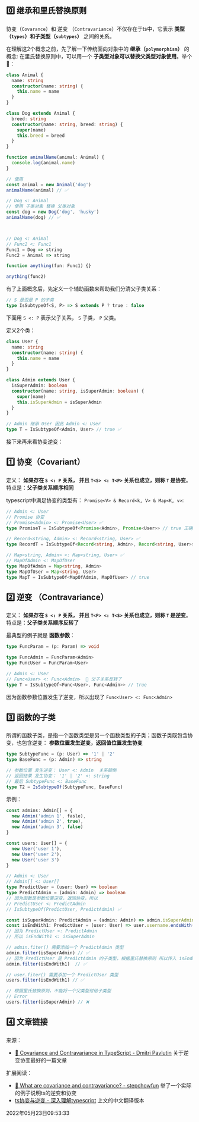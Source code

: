 ## 0️⃣ 继承和里氏替换原则

协变（`Covarance`）和 逆变 （`Contravariance`）不仅存在于ts中，它表示 **类型（`types`）和子类型（`subtypes`）** 之间的关系。

在理解这2个概念之前，先了解一下传统面向对象中的 **继承（`polymorphism`）** 的概念: 在里氏替换原则中，可以用一个 **子类型对象可以替换父类型对象使用**。举个🌰：



```typescript
class Animal {
  name: string
  constructor(name: string) {
    this.name = name
  }
}

class Dog extends Animal {
  breed: string
  constructor(name: string, breed: string) {
    super(name)
    this.breed = breed
  }
}

function animalName(animal: Animal) {
  console.log(animal.name)
}

// 使用
const animal = new Animal('dog')
animalName(animal) // ✅

// Dog <: Animal
// 使用 子类对象 替换 父类对象
const dog = new Dog('dog', 'husky')
animalName(dog) // ✅



// Dog <: Animal
// Func2 <: Func1
Func1 = Dog => string
Func2 = Animal => string

function anything(fun: Func1) {}

anything(func2)
```





有了上面概念后，先定义一个辅助函数来帮助我们分清父子类关系：

```typescript
// S 是否是 P 的子类
type IsSubtypeOf<S, P> => S extends P ? true : false
```

下面用 `S <: P` 表示父子关系， `S` 子类， `P` 父类。

定义2个类：

```typescript
class User {
  name: string
  constructor(name: string) {
    this.name = name
  }
}

class Admin extends User {
  isSuperAdmin: boolean
  constructor(name: string, isSuperAdmin: boolean) {
    super(name)
    this.isSuperAdmin = isSuperAdmin
  }
}

// Admin 继承 User 因此 Admin <: User
type T = IsSubtypeOf<Admin, User> // true ✅
```



接下来再来看协变逆变：



## 1️⃣ 协变（Covariant）

定义： **如果存在 `S <: P` 关系， 并且 `T<S> <: T<P>` 关系也成立，则称 `T` 是协变**。特点是：**父子类关系顺序相同**

typescript中满足协变的类型有： `Promise<V> & Record<k, V> & Map<K, v>`:

```typescript
// Admin <: User
// Promise 协变
// Promise<Admin> <: Promise<User> ✅
type PromiseT = IsSubtypeOf<Promise<Admin>, Promise<User>> // true 正确

// Record<string, Admin> <: Record<string, User> ✅
type RecordT = IsSubtypeOf<Record<string, Admin>, Record<string, User>> // true

// Map<string, Admin> <: Map<string, User> ✅
// MapOfAdmin <: MapOfUser
type MapOfAdmin = Map<string, Admin>
type MapOfUser = Map<string, User>
type MapT = IsSubtypeOf<MapOfAdmin, MapOfUser> // true
```





## 2️⃣ 逆变 （Contravariance）

定义：  **如果存在 `S <: P` 关系， 并且 `T<P> <: T<S>` 关系也成立，则称 `T` 是逆变**。特点是：**父子类关系顺序反转了**

最典型的例子就是 **函数参数**：

```typescript
type FuncParam = (p: Param) => void

type FuncAdmin = FuncParam<Admin>
type FuncUser = FuncParam<User>

// Admin <: User
// Func<User> <: Func<Admin>  🚨 父子关系反转了
type T = IsSubtypeOf<Func<User>, Func<Admin>> // true
```

因为函数参数位置发生了逆变，所以出现了  `Func<User> <: Func<Admin>`


## 3️⃣ 函数的子类

所谓的函数子类，是指一个函数类型是另一个函数类型的子类；函数子类既包含协变，也包含逆变： **参数位置发生逆变，返回值位置发生协变**

```typescript
type SubtypeFunc = (p: User) => '1' | '2'
type BaseFunc = (p: Admin) => string

// 参数位置 发生逆变： User <: Admin  关系颠倒
// 返回结果 发生协变： '1' | '2' <: string
// 最后 SubtypeFunc <: BaseFunc
type T2 = IsSubtypeOf(SubtypeFunc, BaseFunc)
```

示例：

```typescript
const admins: Admin[] = {
  new Admin('admin 1', fasle),
  new Admin('admin 2', true),
  new Admin('admin 3', false)
}

const users: User[] = {
  new User('user 1'),
  new User('user 2'),
  new User('user 3')
}

// Admin <: User
// Admin[] <: User[]
type PredictUser = (user: User) => boolean
type PredictAdmin = (admin: Admin) => boolean
// 因为函数是参数位置逆变，返回协变，所以
// PredictUser <: PredictAdmin
// IsSubtypeOf(PredictUser, PredictAdmin) ✅

const isSuperAdmin: PredictAdmin = (admin: Admin) => admin.isSuperAdmin
const isEndWith1: PredictUser = (user: User) => user.username.endsWith('1')
// 因为 PredictUser <: PredictAdmin
// 所以 isEndWith1 <: isSuperAdmin

// admin.fiter() 需要添加一个 PredictAdmin 类型
admin.filter(isSuperAdmin) // ✅
// 因为 PredictUser 是 PredictAdmin 的子类型，根据里氏替换原则 所以传入 isEndWith1 也ok
admin.filter(isEndWith1)  // ✅

// user.fiter() 需要添加一个 PredictUser 类型
users.filter(isEndWith1) // ✅

// 根据里氏替换原则，不能将一个父类型付给子类型
// Error
users.filter(isSuperAdmin) // ❌
```

## 4️⃣ 文章链接

来源：

- [🎉 Covariance and Contravariance in TypeScript - Dmitri Pavlutin](https://dmitripavlutin.com/typescript-covariance-contravariance/)  关于逆变协变最好的一篇文章

扩展阅读：

- [🌰 What are covariance and contravariance? - stepchowfun](https://www.stephanboyer.com/post/132/what-are-covariance-and-contravariance) 举了一个实际的例子说明ts的逆变和协变
- [ts协变与逆变 - 深入理解typescript](https://jkchao.github.io/typescript-book-chinese/tips/covarianceAndContravariance.html#%E4%B8%80%E4%B8%AA%E6%9C%89%E8%B6%A3%E7%9A%84%E9%97%AE%E9%A2%98) 上文的中文翻译版本



2022年05月23日09:53:33
